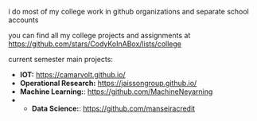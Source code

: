 i do most of my college work in github organizations and separate school accounts

you can find all my college projects and assignments at https://github.com/stars/CodyKoInABox/lists/college

current semester main projects:
- **IOT:** https://camarvolt.github.io/
- **Operational Research:** https://jaissongroup.github.io/
- **Machine Learning:**: https://github.com/MachineNeyarning
- - **Data Science:**: https://github.com/manseiracredit

